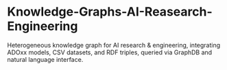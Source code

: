 # Knowledge-Graphs-AI-Reasearch-Engineering
Heterogeneous knowledge graph for AI research &amp; engineering, integrating ADOxx models, CSV datasets, and RDF triples, queried via GraphDB and natural language interface.
